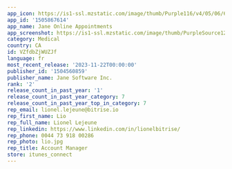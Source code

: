 ```yaml
---
app_icon: https://is1-ssl.mzstatic.com/image/thumb/Purple116/v4/05/06/65/05066515-3f2f-003a-eabf-13bedde20b61/AppIconRelease-1x_U007emarketing-0-7-0-0-85-220-0.png/1024x1024bb.png
app_id: '1505867614'
app_name: Jane Online Appointments
app_screenshot: https://is1-ssl.mzstatic.com/image/thumb/PurpleSource124/v4/2c/35/e4/2c35e4cc-441c-8eb0-d82d-3cad4a2db15d/2ff92343-2676-4b4b-82fb-8c6de449683b_1.png/1242x2688bb.png
category: Medical
country: CA
id: VZfdbZjWUZJf
language: fr
most_recent_release: '2023-11-22T00:00:00'
publisher_id: '1504560859'
publisher_name: Jane Software Inc.
rank: '2'
release_count_in_past_year: '1'
release_count_in_past_year_category: 7
release_count_in_past_year_top_in_category: 7
rep_email: lionel.lejeune@bitrise.io
rep_first_name: Lio
rep_full_name: Lionel Lejeune
rep_linkedin: https://www.linkedin.com/in/lionelbitrise/
rep_phone: 0044 73 918 00286
rep_photo: lio.jpg
rep_title: Account Manager
store: itunes_connect
---
```

